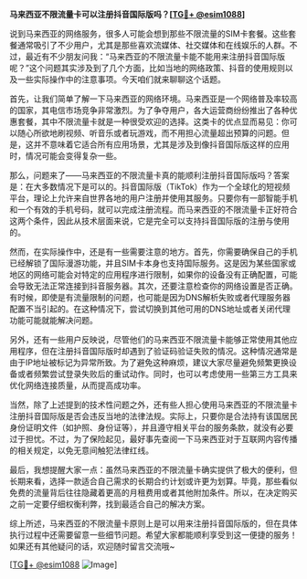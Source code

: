 **马来西亚不限流量卡可以注册抖音国际版吗？[[TG💪+ @esim1088](https://t.me/s/esim1088)]**

说到马来西亚的网络服务，很多人可能会想到那些不限流量的SIM卡套餐。这些套餐通常吸引了不少用户，尤其是那些喜欢流媒体、社交媒体和在线娱乐的人群。不过，最近有不少朋友问我：“马来西亚的不限流量卡能不能用来注册抖音国际版呢？”这个问题其实涉及到了几个方面，比如当地的网络政策、抖音的使用规则以及一些实际操作中的注意事项。今天咱们就来聊聊这个话题。

首先，让我们简单了解一下马来西亚的网络环境。马来西亚是一个网络普及率较高的国家，其电信市场竞争非常激烈。为了争夺用户，各大运营商纷纷推出了各种优惠套餐，其中不限流量卡就是一种很受欢迎的选择。这类卡的优点显而易见：你可以随心所欲地刷视频、听音乐或者玩游戏，而不用担心流量超出预算的问题。但是，这并不意味着它适合所有应用场景，尤其是涉及到像抖音国际版这样的应用时，情况可能会变得复杂一些。

那么，问题来了——马来西亚的不限流量卡真的能顺利注册抖音国际版吗？答案是：在大多数情况下是可以的。抖音国际版（TikTok）作为一个全球化的短视频平台，理论上允许来自世界各地的用户注册并使用其服务。只要你有一部智能手机和一个有效的手机号码，就可以完成注册流程。而马来西亚的不限流量卡正好符合这两个条件，因此从技术层面来说，它是完全可以支持抖音国际版的注册与使用的。

然而，在实际操作中，还是有一些需要注意的地方。首先，你需要确保自己的手机已经解锁了国际漫游功能，并且SIM卡本身也支持国际服务。这是因为某些国家或地区的网络可能会对特定的应用程序进行限制，如果你的设备没有正确配置，可能会导致无法正常连接到抖音服务器。其次，还要注意检查你的网络设置是否正确。有时候，即使是有流量限制的问题，也可能是因为DNS解析失败或者代理服务器配置不当引起的。在这种情况下，尝试切换到其他可用的DNS地址或者关闭代理功能可能就能解决问题。

另外，还有一些用户反映说，尽管他们的马来西亚不限流量卡能够正常使用其他应用程序，但在注册抖音国际版时却遇到了验证码验证失败的情况。这种情况通常是由于IP地址被标记为异常所致。为了避免这种麻烦，建议大家尽量避免频繁更换设备或者频繁尝试登录失败后的重试动作。同时，也可以考虑使用一些第三方工具来优化网络连接质量，从而提高成功率。

当然，除了上述提到的技术性问题之外，还有些人担心使用马来西亚的不限流量卡注册抖音国际版是否会违反当地的法律法规。实际上，只要你是合法持有该国居民身份证明文件（如护照、身份证等），并且遵守相关平台的服务条款，就没有必要过于担忧。不过，为了保险起见，最好事先查阅一下马来西亚对于互联网内容传播的相关规定，以免无意间触犯法律红线。

最后，我想提醒大家一点：虽然马来西亚的不限流量卡确实提供了极大的便利，但长期来看，选择一款适合自己需求的长期合约计划或许更为划算。毕竟，那些看似免费的流量背后往往隐藏着更高的月租费用或者其他附加条件。所以，在决定购买之前一定要仔细权衡利弊，找到最适合自己的解决方案。

综上所述，马来西亚的不限流量卡原则上是可以用来注册抖音国际版的，但在具体执行过程中还需要留意一些细节问题。希望大家都能顺利享受到这一便捷的服务！如果还有其他疑问的话，欢迎随时留言交流哦~ 

[[TG💪+ @esim1088](https://t.me/s/esim1088) ![Image](https://i.postimg.cc/4NQfJmqS/Snipaste-2025-05-13-00-14-12.png)]